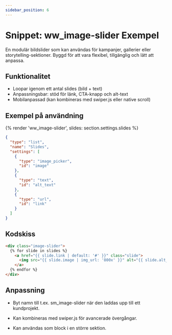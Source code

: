 ```yaml
---
sidebar_position: 6
---
```


# Snippet: ww_image-slider Exempel

En modulär bildslider som kan användas för kampanjer, gallerier eller storytelling-sektioner. Byggd för att vara flexibel, tillgänglig och lätt att anpassa.

## Funktionalitet

- Loopar igenom ett antal slides (bild + text)
- Anpassningsbar: stöd för länk, CTA-knapp och alt-text
- Mobilanpassad (kan kombineras med swiper.js eller native scroll)

## Exempel på användning

{% render 'ww_image-slider', slides: section.settings.slides %}

```json
{
  "type": "list",
  "name": "Slides",
  "settings": [
    {
      "type": "image_picker",
      "id": "image"
    },
    {
      "type": "text",
      "id": "alt_text"
    },
    {
      "type": "url",
      "id": "link"
    }
  ]
}
```

## Kodskiss

```html
<div class="image-slider">
  {% for slide in slides %}
    <a href="{{ slide.link | default: '#' }}" class="slide">
      <img src="{{ slide.image | img_url: '800x' }}" alt="{{ slide.alt_text }}">
    </a>
  {% endfor %}
</div>
```

## Anpassning
- Byt namn till t.ex. sm_image-slider när den laddas upp till ett kundprojekt.

- Kan kombineras med swiper.js för avancerade övergångar.

- Kan användas som block i en större sektion.